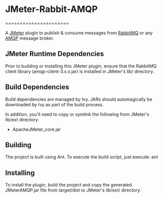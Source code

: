 # JMeter-Rabbit-AMQP #
======================

A [JMeter](http://jmeter.apache.org/) plugin to publish & consume messages from [RabbitMQ](http://www.rabbitmq.com/) or any [AMQP](http://www.amqp.org/) message broker.


JMeter Runtime Dependencies
---------------------------

Prior to building or installing this JMeter plugin, ensure that the RabbitMQ client library (amqp-client-3.x.x.jar) is installed in JMeter's lib/ directory.


Build Dependencies
------------------

Build dependencies are managed by Ivy. JARs should automagically be downloaded by Ivy as part of the build process.

In addition, you'll need to copy or symlink the following from JMeter's lib/ext directory:
* ApacheJMeter_core.jar


Building
--------

The project is built using Ant. To execute the build script, just execute:
    ant


Installing
----------

To install the plugin, build the project and copy the generated JMeterAMQP.jar file from target/dist to JMeter's lib/ext/ directory.
